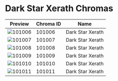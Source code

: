 # Dark Star Xerath Chromas

| Preview | Chroma ID | Name |
|---------|-----------|------|
| ![101006](https://raw.communitydragon.org/latest/plugins/rcp-be-lol-game-data/global/default/v1/champion-chroma-images/101/101006.png) | 101006 | Dark Star Xerath |
| ![101007](https://raw.communitydragon.org/latest/plugins/rcp-be-lol-game-data/global/default/v1/champion-chroma-images/101/101007.png) | 101007 | Dark Star Xerath |
| ![101008](https://raw.communitydragon.org/latest/plugins/rcp-be-lol-game-data/global/default/v1/champion-chroma-images/101/101008.png) | 101008 | Dark Star Xerath |
| ![101009](https://raw.communitydragon.org/latest/plugins/rcp-be-lol-game-data/global/default/v1/champion-chroma-images/101/101009.png) | 101009 | Dark Star Xerath |
| ![101010](https://raw.communitydragon.org/latest/plugins/rcp-be-lol-game-data/global/default/v1/champion-chroma-images/101/101010.png) | 101010 | Dark Star Xerath |
| ![101011](https://raw.communitydragon.org/latest/plugins/rcp-be-lol-game-data/global/default/v1/champion-chroma-images/101/101011.png) | 101011 | Dark Star Xerath |